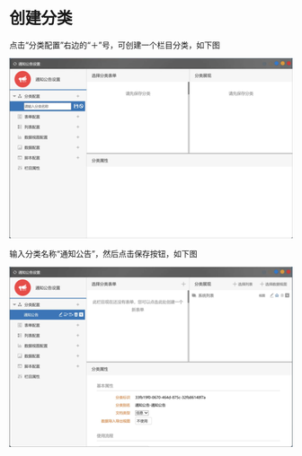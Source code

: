 # 创建分类

点击“分类配置”右边的“＋”号，可创建一个栏目分类，如下图

![](../../.gitbook/assets/image%20%285%29.png)

输入分类名称“通知公告”，然后点击保存按钮，如下图

![](../../.gitbook/assets/image%20%2827%29.png)

